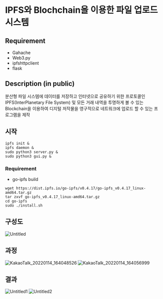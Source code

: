 # IPFS와 Blochchain을 이용한 파일 업로드 시스템
## Requirement
- Gahache
- Web3.py
- ipfshttpclient
- flask

## Description (in public)

분산형 파일 시스템에 데이터를 저장하고 인터넷으로 공유하기 위한 프로토콜인 IPFS(InterPlanetary File System) 및 모든 거래 내역을 투명하게 볼 수 있는 Blockchain을 이용하여 디지털 저작물을 영구적으로 네트워크에 업로드 할 수 있는 프로그램을 제작

## 시작
```
ipfs init &
ipfs daemon &
sudo python3 server.py &
sudo python3 gui.py &
```

### Requirement
 - go-ipfs build
```
wget https://dist.ipfs.io/go-ipfs/v0.4.17/go-ipfs_v0.4.17_linux-amd64.tar.gz
tar zxvf go-ipfs_v0.4.17_linux-amd64.tar.gz
cd go-ipfs
sudo ./install.sh
```

## 구성도
![Untitled](https://user-images.githubusercontent.com/23713051/147915276-237ae6ae-6ffc-4fb2-9187-61d9e69ee768.png)

## 과정
![KakaoTalk_20220114_164048526](https://user-images.githubusercontent.com/23713051/149469889-22482889-39bf-4aa6-ad53-0bcbd7457eba.png)
![KakaoTalk_20220114_164056999](https://user-images.githubusercontent.com/23713051/149469891-98289e5c-b6c9-4285-95da-f7987122ec21.png)

## 결과
![Untitled1](https://user-images.githubusercontent.com/23713051/147915322-249b0b9a-69ff-454f-8c3c-9c7af6fe31e5.png)
![Untitled2](https://user-images.githubusercontent.com/23713051/147915328-624b5961-930e-4764-9395-81e8714514e9.png)

